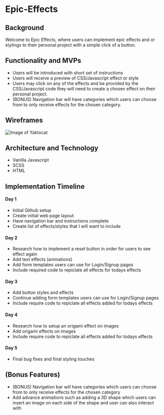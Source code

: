# Epic-Effects

## Background
Welcome to Epic Effects, where users can implement epic effects and or stylings to their personal project with a simple click of a button.

## Functionality and MVPs 
  * Users will be introduced with short set of instructions  
  * Users will receive a preview of CSS/Javascript effect or style
  * Users may click on any of the effects and be provided by the CSS/Javascript code they will need to create a chosen effect on their personal project. 
  * (BONUS) Navigation bar will have categories which users can choose from to only receive effects for the chosen category.
  
## Wireframes 
![Image of Yaktocat](https://wireframe.cc/fkNw7g)

## Architecture and Technology 
  * Vanilla Javascript
  * SCSS
  * HTML
  
## Implementation Timeline

#### Day 1
  * Initial Github setup
  * Create initial web page layout
  * Have navigation bar and instructions complete
  * Create list of effects/styles that I will want to include 
  
#### Day 2
  * Research how to implement a reset button in order for users to see effect again
  * Add text effects (animations)
  * Add form templates users can use for Login/Signup pages
  * Include required code to repiclate all effects for todays effects
 
#### Day 3
  * Add button styles and effects
  * Continue adding form templates users can use for Login/Signup pages
  * Include require code to repiclate all effects added for todays effects
  
#### Day 4 
  * Research how to setup an origami effect on images
  * Add origami effects on images
  * Include require code to repiclate all effects added for todays effects
  
#### Day 5
  * Final bug fixes and final styling touches
  
  
## (Bonus Features)
 * (BONUS) Navigation bar will have categories which users can choose from to only receive effects for the chosen category
 * Add advance animations such as adding a 3D shape which users can insert an image on each side of the shape and user can also interact with
